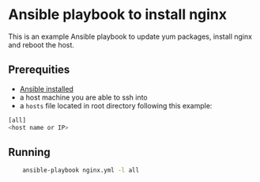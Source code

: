 # Ansible playbook to install nginx

This is an example Ansible playbook to update yum packages, install nginx and reboot the host.

## Prerequities

- [Ansible installed](https://docs.ansible.com/ansible/latest/installation_guide/index.html)
- a host machine you are able to ssh into
- a `hosts` file located in root directory following this example:

```sh
[all]
<host name or IP>
```

## Running

```sh
    ansible-playbook nginx.yml -l all
```

